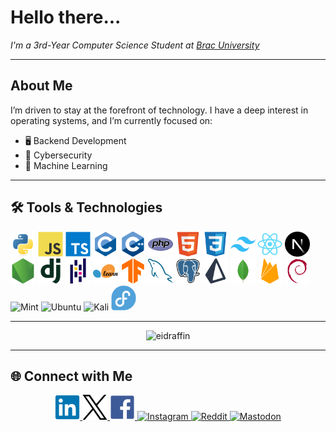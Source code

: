 <h1>Hello there...</h1>

<p>
  <em> I'm a 3rd-Year Computer Science Student at <a href="https://www.bracu.ac.bd/">Brac University</a></em>
</p>

---

## About Me

I’m driven to stay at the forefront of technology. I have a deep interest in operating systems, and I’m currently focused on:

- 🖥️ Backend Development
- 🔐 Cybersecurity
- 🤖 Machine Learning

---

## 🛠️ Tools & Technologies
<p>
  <img src="https://raw.githubusercontent.com/devicons/devicon/master/icons/python/python-original.svg" alt="Python" width="40" height="40"/>
  <img src="https://raw.githubusercontent.com/devicons/devicon/master/icons/javascript/javascript-original.svg" alt="JavaScript" width="40" height="40"/>
  <img src="https://raw.githubusercontent.com/devicons/devicon/master/icons/typescript/typescript-original.svg" alt="TypeScript" width="40" height="40"/>
  <img src="https://raw.githubusercontent.com/devicons/devicon/master/icons/c/c-original.svg" alt="C" width="40" height="40"/>
  <img src="https://raw.githubusercontent.com/devicons/devicon/master/icons/cplusplus/cplusplus-original.svg" alt="Cpp" width="40" height="40"/>
  <img src="https://raw.githubusercontent.com/devicons/devicon/master/icons/php/php-original.svg" alt="C" width="40" height="40"/>  
  <img src="https://raw.githubusercontent.com/devicons/devicon/master/icons/html5/html5-original.svg" alt="HTML5" width="40" height="40"/>
  <img src="https://raw.githubusercontent.com/devicons/devicon/master/icons/css3/css3-original.svg" alt="CSS3" width="40" height="40"/>
  <img src="https://raw.githubusercontent.com/devicons/devicon/master/icons/tailwindcss/tailwindcss-original.svg" alt="Tailwind CSS" width="40" height="40"/>
  <img src="https://raw.githubusercontent.com/devicons/devicon/master/icons/react/react-original.svg" alt="React.js" width="40" height="40"/>
  <img src="https://raw.githubusercontent.com/devicons/devicon/master/icons/nextjs/nextjs-original.svg" alt="Next.js" width="40" height="40"/>
  <img src="https://raw.githubusercontent.com/devicons/devicon/master/icons/nodejs/nodejs-original.svg" alt="Node.js" width="40" height="40"/>
  <img src="https://raw.githubusercontent.com/devicons/devicon/master/icons/django/django-plain.svg" alt="Django" width="40" height="40"/>
  <img src="https://raw.githubusercontent.com/devicons/devicon/master/icons/pandas/pandas-original.svg" alt="Pandas" width="40" height="40"/>
  <img src="https://raw.githubusercontent.com/devicons/devicon/master/icons/scikitlearn/scikitlearn-original.svg" alt="scikitlearn" width="40" height="40"/>
  <img src="https://raw.githubusercontent.com/devicons/devicon/master/icons/tensorflow/tensorflow-original.svg" alt="TensorFlow" width="40" height="40"/>
  <img src="https://raw.githubusercontent.com/devicons/devicon/master/icons/mysql/mysql-original.svg" alt="MySQL" width="40" height="40"/>
  <img src="https://raw.githubusercontent.com/devicons/devicon/master/icons/postgresql/postgresql-original.svg" alt="PostgreSQL" width="40" height="40"/>
  <img src="https://raw.githubusercontent.com/devicons/devicon/master/icons/prisma/prisma-original.svg" alt="MySQL" width="40" height="40"/>
  <img src="https://raw.githubusercontent.com/devicons/devicon/master/icons/mongodb/mongodb-original.svg" alt="MongoDB" width="40" height="40"/>
  <img src="https://raw.githubusercontent.com/devicons/devicon/master/icons/firebase/firebase-plain.svg" alt="Firebase" width="40" height="40"/>
  <img src="https://raw.githubusercontent.com/devicons/devicon/master/icons/debian/debian-original.svg" alt="Debian" width="40" height="40"/>
  <img src="https://upload.wikimedia.org/wikipedia/commons/3/3f/Linux_Mint_logo_without_wordmark.svg" alt="Mint" width="40" height="40"/>
  <img src="https://upload.wikimedia.org/wikipedia/commons/9/9e/UbuntuCoF.svg" alt="Ubuntu" width="40" height="40"/>  
  <img src="https://upload.wikimedia.org/wikipedia/commons/2/2b/Kali-dragon-icon.svg" alt="Kali" width="40" height="40"/>
  <img src="https://raw.githubusercontent.com/devicons/devicon/master/icons/fedora/fedora-plain.svg" alt="Fedora" width="40" height="40"/>
</p>

---

<p align="center">
  <img src="https://github-readme-stats.vercel.app/api/top-langs?username=eidraffin&show_icons=true&locale=en&layout=compact&theme=github_dark" alt="eidraffin" />
</p>

---

## 🌐 Connect with Me

<p align="center">
  <a href="https://www.linkedin.com/in/eidraffin/" target="_blank">
    <img src="https://raw.githubusercontent.com/devicons/devicon/master/icons/linkedin/linkedin-original.svg" alt="LinkedIn" width="40" height="40"/>
  </a>
  <a href="https://x.com/eidraffin" target="_blank">
    <img src="https://raw.githubusercontent.com/devicons/devicon/master/icons/twitter/twitter-original.svg" alt="X" width="40" height="40"/>
  </a>
  <a href="https://www.facebook.com/eidraffin/" target="_blank">
    <img src="https://raw.githubusercontent.com/devicons/devicon/master/icons/facebook/facebook-original.svg" alt="Facebook" width="40" height="40"/>
  </a>
  <a href="https://www.instagram.com/eidraffin" target="_blank">
    <img src="https://upload.wikimedia.org/wikipedia/commons/e/e7/Instagram_logo_2016.svg" alt="Instagram" width="40" height="40"/>
  </a>
  <a href="https://www.reddit.com/user/eidraffin/" target="_blank">
    <img src="https://upload.wikimedia.org/wikipedia/en/thumb/b/bd/Reddit_Logo_Icon.svg/1024px-Reddit_Logo_Icon.svg.png" alt="Reddit" width="40" height="40"/>
  </a>
  <a href="https://mastodon.social/@eidraffin" target="_blank">
    <img src="https://upload.wikimedia.org/wikipedia/commons/4/48/Mastodon_Logotype_%28Simple%29.svg" alt="Mastodon" width="40" height="40"/>
  </a>
</p>

